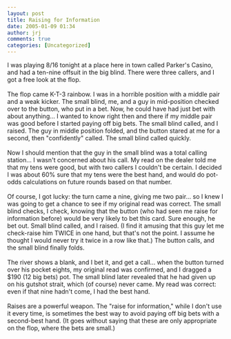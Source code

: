 ```yaml
---
layout: post
title: Raising for Information
date: 2005-01-09 01:34
author: jrj
comments: true
categories: [Uncategorized]
---
```

I was playing 8/16 tonight at a place here in town called Parker's Casino, and had a ten-nine offsuit in the big blind. There were three callers, and I got a free look at the flop.<br /><br />The flop came K-T-3 rainbow. I was in a horrible position with a middle pair and a weak kicker. The small blind, me, and a guy in mid-position checked over to the button, who put in a bet. Now, he could have had just bet with about anything... I wanted to know right then and there if my middle pair was good before I started paying off big bets. The small blind called, and I raised. The guy in middle position folded, and the button stared at me for a second, then "confidently" called. The small blind called quickly.<br /><br />Now I should mention that the guy in the small blind was a total calling station... I wasn't concerned about his call. My read on the dealer told me that my tens were good, but with two callers I couldn't be certain. I decided I was about 60% sure that my tens were the best hand, and would do pot-odds calculations on future rounds based on that number.<br /><br />Of course, I got lucky: the turn came a nine, giving me two pair... so I knew I was going to get a chance to see if my original read was correct. The small blind checks, I check, knowing that the button (who had seen me raise for information before) would be very likely to bet this card. Sure enough, he bet out. Small blind called, and I raised. (I find it amusing that this guy let me check-raise him TWICE in one hand, but that's not the point. I assume he thought I would never try it twice in a row like that.) The button calls, and the small blind finally folds.<br /><br />The river shows a blank, and I bet it, and get a call... when the button turned over his pocket eights, my original read was confirmed, and I dragged a $190 (12 big bets) pot. The small blind later revealed that he had given up on his gutshot strait, which (of course) never came. My read was correct: even if that nine hadn't come, I had the best hand.<br /><br />Raises are a powerful weapon. The "raise for information," while I don't use it every time, is sometimes the best way to avoid paying off big bets with a second-best hand. (It goes without saying that these are only appropriate on the flop, where the bets are small.)
